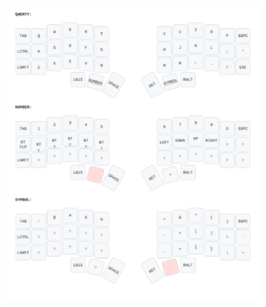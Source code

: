 ![](https://raw.githubusercontent.com/samdoshi/zmk-config/refs/heads/main/keymap-drawer/corneish_zen.svg)
